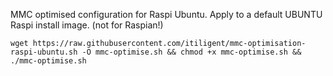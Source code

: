 MMC optimised configuration for Raspi Ubuntu. Apply to a default UBUNTU Raspi install image. (not for Raspian!) 

    wget https://raw.githubusercontent.com/itiligent/mmc-optimisation-raspi-ubuntu.sh -O mmc-optimise.sh && chmod +x mmc-optimise.sh && ./mmc-optimise.sh
